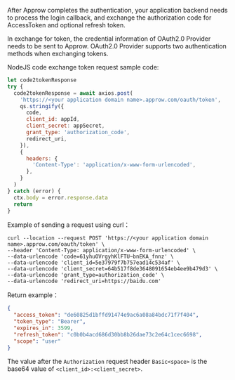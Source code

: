 <IntegrationDetailCard title="Exchange token by client_secret_post">

After Approw completes the authentication, your application backend needs to process the login callback, and exchange the authorization code for AccessToken and optional refresh token.

In exchange for token, the credential information of OAuth2.0 Provider needs to be sent to Approw. OAuth2.0 Provider supports two authentication methods when exchanging tokens.

<ApiMethodSpec method="get" host="https://<your application domain name>.approw.com" path="/oauth/token" summary="Exchange token by client_secret_post" description="Send the application ID and application secret key to the OAuth2.0 token endpoint through the POST Body.">
<template slot="headers">
<ApiMethodParam name="Content-Type" type="string" required description="application/x-www-form-urlencoded" />
</template>
<template slot="formDataParams">
<ApiMethodParam name="client_id" type="string" required description="Application ID" />
<ApiMethodParam name="client_secret" type="string" required description="Application Secret" />
<ApiMethodParam name="grant_type" type="string" required description="authorization_code" />
<ApiMethodParam name="redirect_uri" type="string" required>

The redirect_uri value of **initiating OAuth2.0 authorized login** must be consistent with the parameters when initiating login request

</ApiMethodParam>
<ApiMethodParam name="code" type="string" required description="The obtained authorization code, one code is only for one-time use, and becomes invalid after use. The validity period is 10 minutes." />
</template>
<template slot="response">
<ApiMethodResponse httpCode="200">

```json
{
  "access_token": "de60825d1bffd91474e9ac6a08a84bdc71f7f404",
  "token_type": "Bearer",
  "expires_in": 3599,
  "refresh_token": "c0b0b4acd686d30bb8b26dae73c2e64c1cec6698",
  "scope": "user"
}
```

</ApiMethodResponse>
</template>
</ApiMethodSpec>

NodeJS code exchange token request sample code:

```javascript
let code2tokenResponse
try {
  code2tokenResponse = await axios.post(
    'https://<your application domain name>.approw.com/oauth/token',
    qs.stringify({
      code,
      client_id: appId,
      client_secret: appSecret,
      grant_type: 'authorization_code',
      redirect_uri,
    }),
    {
      headers: {
        'Content-Type': 'application/x-www-form-urlencoded',
      },
    }
  )
} catch (error) {
  ctx.body = error.response.data
  return
}
```

Example of sending a request using curl：

```
curl --location --request POST 'https://<your application domain name>.approw.com/oauth/token' \
--header 'Content-Type: application/x-www-form-urlencoded' \
--data-urlencode 'code=61yhuOVrgyhKlFTU~bnEKA_fnnz' \
--data-urlencode 'client_id=5e37979f7b757ead14c534af' \
--data-urlencode 'client_secret=64b517f8de3648091654eb4ee9b479d3' \
--data-urlencode 'grant_type=authorization_code' \
--data-urlencode 'redirect_uri=https://baidu.com'
```

Return example：

```json
{
  "access_token": "de60825d1bffd91474e9ac6a08a84bdc71f7f404",
  "token_type": "Bearer",
  "expires_in": 3599,
  "refresh_token": "c0b0b4acd686d30bb8b26dae73c2e64c1cec6698",
  "scope": "user"
}
```

</IntegrationDetailCard>

<IntegrationDetailCard title="Exchange token by client_secret_post">

<ApiMethodSpec method="post" host="https://<your application domain name>.approw.com" path="/oauth/token" summary="Exchange token by client_secret_post" description="client_secret_basic uses HTTP Basic authentication mode for authentication.">
<template slot="headers">
<ApiMethodParam name="Authorization" type="string" required description="Basic NWNhNzY1ZTM5MzE5NGQ1ODxxxx"/>
<ApiMethodParam name="Content-Type" type="string" required description="application/x-www-form-urlencoded"/>
</template>
<template slot="formDataParams">
<ApiMethodParam name="grant_type" type="string" required description="authorization_code"/>
<ApiMethodParam name="redirect_uri" type="string" required>

The Redirect_uri value of **initiating OAuth2.0 authorized login** cannot be filled in at will. It must be the same as the parameter when initiating the login request.

</ApiMethodParam>
<ApiMethodParam name="code" type="string" required description="The obtained authorization code, one code is only for one-time use, and becomes invalid after use. The validity period is 10 minutes."/>
</template>
<template slot="response">
<ApiMethodResponse>

```json
{
  "access_token": "de60825d1bffd91474e9ac6a08a84bdc71f7f404",
  "token_type": "Bearer",
  "expires_in": 3599,
  "refresh_token": "c0b0b4acd686d30bb8b26dae73c2e64c1cec6698",
  "scope": "user"
}
```

</ApiMethodResponse>
</template>
</ApiMethodSpec>

The value after the `Authorization` request header `Basic<space>` is the base64 value of `<client_id>:<client_secret>`.

</IntegrationDetailCard>
